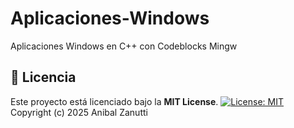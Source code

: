 # Aplicaciones-Windows
Aplicaciones Windows en C++ con Codeblocks Mingw
## 📄 Licencia
Este proyecto está licenciado bajo la **MIT License**.
[![License: MIT](https://img.shields.io/badge/License-MIT-yellow.svg)](https://opensource.org/licenses/MIT)
Copyright (c) 2025 Anibal Zanutti
